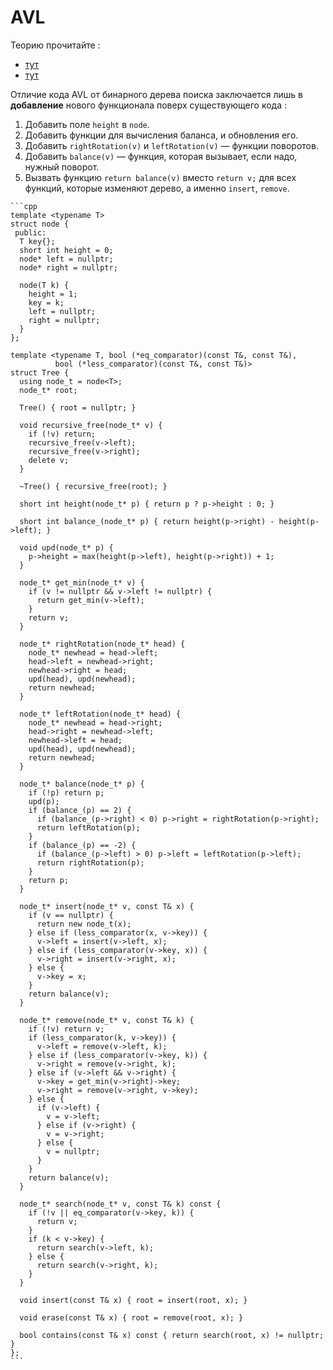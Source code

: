 # AVL

Теорию прочитайте :

* [тут](https://habr.com/ru/articles/150732/)
* [тут](https://neerc.ifmo.ru/wiki/index.php?title=%D0%90%D0%92%D0%9B-%D0%B4%D0%B5%D1%80%D0%B5%D0%B2%D0%BE)

Отличие кода AVL от бинарного дерева поиска заключается лишь в **добавление** нового функционала поверх существующего кода :

1. Добавить поле `height` в `node`.
2. Добавить функции для вычисления баланса, и обновления его.
3. Добавить `rightRotation(v)` и `leftRotation(v)` &mdash; функции поворотов.
4. Добавить `balance(v)` &mdash; функция, которая вызывает, если надо, нужный поворот.
5. Вызвать функцию `return balance(v)` вместо `return v;` для всех функций, которые изменяют дерево, а именно `insert`, `remove`.


~~~admonish collapsible=true title="код"
```cpp
template <typename T>
struct node {
 public:
  T key{};
  short int height = 0;
  node* left = nullptr;
  node* right = nullptr;

  node(T k) {
    height = 1;
    key = k;
    left = nullptr;
    right = nullptr;
  }
};

template <typename T, bool (*eq_comparator)(const T&, const T&),
          bool (*less_comparator)(const T&, const T&)>
struct Tree {
  using node_t = node<T>;
  node_t* root;

  Tree() { root = nullptr; }

  void recursive_free(node_t* v) {
    if (!v) return;
    recursive_free(v->left);
    recursive_free(v->right);
    delete v;
  }

  ~Tree() { recursive_free(root); }

  short int height(node_t* p) { return p ? p->height : 0; }

  short int balance_(node_t* p) { return height(p->right) - height(p->left); }

  void upd(node_t* p) {
    p->height = max(height(p->left), height(p->right)) + 1;
  }

  node_t* get_min(node_t* v) {
    if (v != nullptr && v->left != nullptr) {
      return get_min(v->left);
    }
    return v;
  }

  node_t* rightRotation(node_t* head) {
    node_t* newhead = head->left;
    head->left = newhead->right;
    newhead->right = head;
    upd(head), upd(newhead);
    return newhead;
  }

  node_t* leftRotation(node_t* head) {
    node_t* newhead = head->right;
    head->right = newhead->left;
    newhead->left = head;
    upd(head), upd(newhead);
    return newhead;
  }

  node_t* balance(node_t* p) {
    if (!p) return p;
    upd(p);
    if (balance_(p) == 2) {
      if (balance_(p->right) < 0) p->right = rightRotation(p->right);
      return leftRotation(p);
    }
    if (balance_(p) == -2) {
      if (balance_(p->left) > 0) p->left = leftRotation(p->left);
      return rightRotation(p);
    }
    return p;
  }

  node_t* insert(node_t* v, const T& x) {
    if (v == nullptr) {
      return new node_t(x);
    } else if (less_comparator(x, v->key)) {
      v->left = insert(v->left, x);
    } else if (less_comparator(v->key, x)) {
      v->right = insert(v->right, x);
    } else {
      v->key = x;
    }
    return balance(v);
  }

  node_t* remove(node_t* v, const T& k) {
    if (!v) return v;
    if (less_comparator(k, v->key)) {
      v->left = remove(v->left, k);
    } else if (less_comparator(v->key, k)) {
      v->right = remove(v->right, k);
    } else if (v->left && v->right) {
      v->key = get_min(v->right)->key;
      v->right = remove(v->right, v->key);
    } else {
      if (v->left) {
        v = v->left;
      } else if (v->right) {
        v = v->right;
      } else {
        v = nullptr;
      }
    }
    return balance(v);
  }

  node_t* search(node_t* v, const T& k) const {
    if (!v || eq_comparator(v->key, k)) {
      return v;
    }
    if (k < v->key) {
      return search(v->left, k);
    } else {
      return search(v->right, k);
    }
  }

  void insert(const T& x) { root = insert(root, x); }

  void erase(const T& x) { root = remove(root, x); }

  bool contains(const T& x) const { return search(root, x) != nullptr; }
};
```
~~~